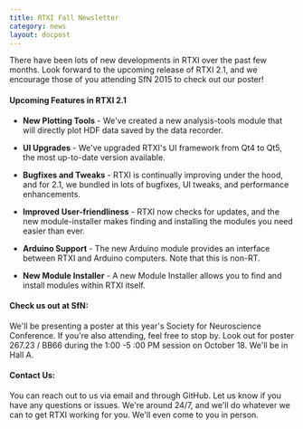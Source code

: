 ```yaml
---
title: RTXI Fall Newsletter
category: news
layout: docpost
---
```



There have been lots of new developments in RTXI over the past few months. Look forward to the upcoming release of RTXI 2.1, and we encourage those of you attending SfN 2015 to check out our poster!

####  Upcoming Features in RTXI 2.1

 * **New Plotting Tools** - We've created a new analysis-tools module that will directly plot HDF data saved by the data recorder.


 * **UI Upgrades** - We've upgraded RTXI's UI framework from Qt4 to Qt5, the most up-to-date version available.


 * **Bugfixes and Tweaks** - RTXI is continually improving under the hood, and for 2.1, we bundled in lots of bugfixes, UI tweaks, and performance enhancements.


 * **Improved User-friendliness** - RTXI now checks for updates, and the new module-installer makes finding and installing the modules you need easier than ever.

 * **Arduino Support** - The new Arduino module provides an interface between RTXI and Arduino computers. Note that this is non-RT.


 * **New Module Installer** - A new Module Installer allows you to find and install modules within RTXI itself.


####  Check us out at SfN:

We'll be presenting a poster at this year's Society for Neuroscience Conference. If you're also attending, feel free to stop by. Look out for poster 267.23 / BB66 during the 1:00 -5 :00 PM session on October 18. We'll be in Hall A.

####  Contact Us:

You can reach out to us via email and through GitHub. Let us know if you have any questions or issues. We're around 24/7, and we'll do whatever we can to get RTXI working for you. We'll even come to you in person.

